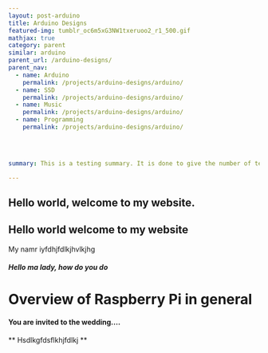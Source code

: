 ```yaml
---
layout: post-arduino
title: Arduino Designs
featured-img: tumblr_oc6m5xG3NW1txeruoo2_r1_500.gif
mathjax: true
category: parent
similar: arduino
parent_url: /arduino-designs/
parent_nav:
  - name: Arduino
    permalink: /projects/arduino-designs/arduino/
  - name: SSD
    permalink: /projects/arduino-designs/arduino/
  - name: Music
    permalink: /projects/arduino-designs/arduino/
  - name: Programming
    permalink: /projects/arduino-designs/arduino/


    
   
summary: This is a testing summary. It is done to give the number of text showing on the cards.

---
```


## Hello world, welcome to my website.


## Hello world welcome to my website

My namr iyfdhjfdlkjhvlkjhg

##### Hello ma lady, how do you do

# Overview of Raspberry Pi in general

#### You are invited to the wedding....

** Hsdlkgfdsflkhjfdlkj **